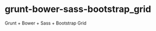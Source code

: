 grunt-bower-sass-bootstrap_grid
===============================

Grunt + Bower + Sass + Bootstrap Grid

